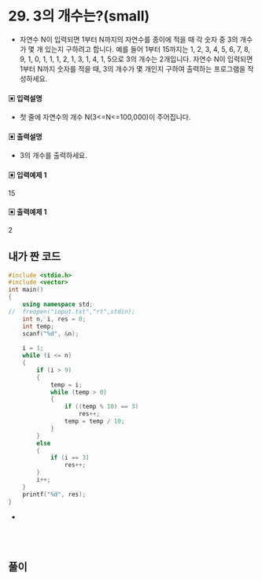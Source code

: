 # 29. 3의 개수는?(small)

* 자연수 N이 입력되면 1부터 N까지의 자연수를 종이에 적을 때 각 숫자 중 3의 개수가 몇 개 
있는지 구하려고 합니다. 예를 들어 1부터 15까지는 1, 2, 3, 4, 5, 6, 7, 8, 9, 1, 0, 1, 1, 1, 2, 1, 3, 1, 4, 1, 5으로 3의 개수는 2개입니다. 자연수 N이 입력되면 1부터 N까지 숫자를 적을 때, 3의 개수가 몇 개인지 구하여 출력하는 프로그램을 작성하세요.



#### ▣ 입력설명

* 첫 줄에 자연수의 개수 N(3<=N<=100,000)이 주어집니다.



#### ▣ 출력설명

* 3의 개수를 출력하세요.



#### ▣ 입력예제 1

15



#### ▣ 출력예제 1

2


## 내가 짠 코드

```c++
#include <stdio.h>
#include <vector>
int main()
{
	using namespace std;
//	freopen("input.txt","rt",stdin);
	int n, i, res = 0;
	int temp;
	scanf("%d", &n);
	
	i = 1;
	while (i <= n)
	{
		if (i > 9)
		{
			temp = i;
			while (temp > 0)
			{
				if ((temp % 10) == 3)
					res++;
				temp = temp / 10;
			}
		}
		else 
		{
			if (i == 3)
				res++;
		}
		i++;
	}
	printf("%d", res);
}


```
*
<br><br> 

## 풀이

```cpp

```

